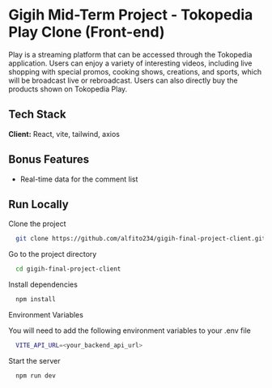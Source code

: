# Gigih Mid-Term Project - Tokopedia Play Clone (Front-end)

Play is a streaming platform that can be accessed through the Tokopedia application. Users can enjoy a variety of interesting videos, including live shopping with special promos, cooking shows, creations, and sports, which will be broadcast live or rebroadcast. Users can also directly buy the products shown on Tokopedia Play.

## Tech Stack

**Client:** React, vite, tailwind, axios

## Bonus Features

- Real-time data for the comment list

## Run Locally

Clone the project

```bash
  git clone https://github.com/alfito234/gigih-final-project-client.git
```

Go to the project directory

```bash
  cd gigih-final-project-client
```

Install dependencies

```bash
  npm install
```

Environment Variables

You will need to add the following environment variables to your .env file

```bash
  VITE_API_URL=<your_backend_api_url>
```

Start the server

```bash
  npm run dev
```
